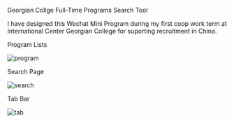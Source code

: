 Georgian Collge Full-Time Programs Search Tool

I have designed this Wechat Mini Program during my first coop work term at International Center Georgian College for suporting recruitment in China.

Program Lists

![program](https://user-images.githubusercontent.com/31934844/45440169-92889700-b689-11e8-8646-0baa773b81d0.gif)

Search Page

![search](https://user-images.githubusercontent.com/31934844/45440246-c663bc80-b689-11e8-8da8-4d5188c9b5e8.gif)

Tab Bar

![tab](https://user-images.githubusercontent.com/31934844/45440275-d7acc900-b689-11e8-9979-0098c9a3653d.gif)
